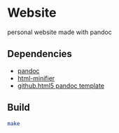# Website
personal website made with pandoc

## Dependencies
- [pandoc](https://pandoc.org/)
- [html-minifier](https://www.npmjs.com/package/html-minifier)
- [github.html5 pandoc template](http://htmlpreview.github.io/?https://github.com/tajmone/pandoc-goodies/blob/master/templates/html5/github/GitHub-Template-Preview.html)

## Build
```sh
make
```
